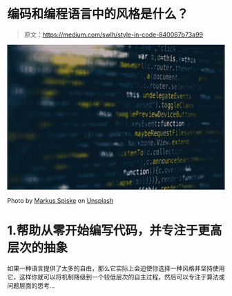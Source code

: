 # 编码和编程语言中的风格是什么？

> 原文：<https://medium.com/swlh/style-in-code-840067b73a99>

![](img/b542927702ff068648ee0411bccf236b.png)

Photo by [Markus Spiske](https://unsplash.com/@markusspiske?utm_source=medium&utm_medium=referral) on [Unsplash](https://unsplash.com?utm_source=medium&utm_medium=referral)

# 1.帮助从零开始编写代码，并专注于更高层次的抽象

如果一种语言提供了太多的自由，那么它实际上会迫使你选择一种风格并坚持使用它，这样你就可以将机制降级到一个较低层次的自主过程，然后可以专注于算法或问题层面的思考…